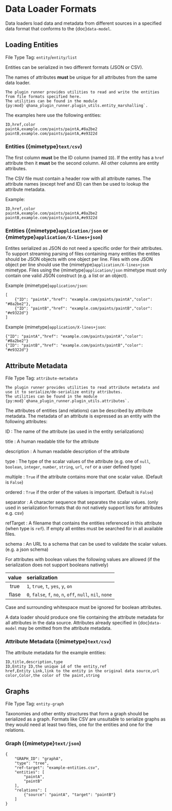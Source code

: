 # Data Loader Formats

Data loaders load data and metadata from different sources in a specified data format that conforms to the {doc}`data-model`.

## Loading Entities

File Type Tag: `entity`/`entity/list`

Entities can be serialized in two different formats (JSON or CSV).

The names of attributes **must** be unique for all attributes from the same data loader.

```{note}
The plugin runner provides utilities to read and write the entities from file formats specified here.
The utilities can be found in the module {py:mod}`qhana_plugin_runner.plugin_utils.entity_marshalling`.
```

The examples here use the following entities:

```{csv-table}
ID,href,color
paintA,example.com/paints/paintA,#8a2be2
paintB,example.com/paints/paintA,#e9322d
```

### Entities ({mimetype}`text/csv`)

The first column **must** be the ID column (named `ID`).
If the entity has a `href` attribute then it **must** be the second column.
All other columns are entity attributes.

The CSV file must contain a header row with all attribute names.
The attribute names (except href and ID) can then be used to lookup the attribute metadata.

Example:


```{code-block} text
ID,href,color
paintA,example.com/paints/paintA,#8a2be2
paintB,example.com/paints/paintA,#e9322d
```

### Entities ({mimetype}`application/json` or {mimetype}`application/X-lines+json`)

Entites serialized as JSON do not need a specific order for their attributes.
To support streaming parsing of files containing many entities the entites should be JSON objects with one object per line.
Files with one JSON object per line should use the {mimetype}`application/X-lines+json` mimetype.
Files using the {mimetype}`application/json` mimetype must only contain one valid JSON construct (e.g. a list or an object).

Example {mimetype}`application/json`:

```{code-block} json
[
    {"ID": "paintA","href": "example.com/paints/paintA","color": "#8a2be2"},
    {"ID": "paintB","href": "example.com/paints/paintB","color": "#e9322d"}
]
```

Example {mimetype}`application/X-lines+json`:

```{code-block} json
{"ID": "paintA","href": "example.com/paints/paintA","color": "#8a2be2"}
{"ID": "paintB","href": "example.com/paints/paintB","color": "#e9322d"}
```


## Attribute Metadata

File Type Tag: `attribute-metadata`

```{note}
The plugin runner provides utilities to read attribute metadata and use it to serialize/de-serialize entity attributes.
The utilities can be found in the module {py:mod}`qhana_plugin_runner.plugin_utils.attributes`.
```

The attributes of entities (and relations) can be described by attribute metadata.
The metadata of an attribute is expressed as an entity with the following attributes:

ID
:   The name of the attribute (as used in the entity serializations)

title
:   A human readable title for the attribute

description
:   A human readable description of the attribute

type
:   The type of the scalar values of the attribute (e.g. one of `null`, `boolean`, `integer`, `number`, `string`, `url`, `ref` or a user defined type)

multiple
:   `True` if the attribute contains more that one scalar value. (Default is `False`)

ordered
:   `True` if the order of the values is important. (Default is `False`)

separator
:   A character sequence that separates the scalar values. (only used in serialization formats that do not natively support lists for attributes e.g. csv)

refTarget
:   A filename that contains the entities referenced in this attribute (when type is `ref`). If empty all entites must be searched for in all available files.

schema
:   An URL to a schema that can be used to validate the scalar values. (e.g. a json schema)


For attributes with boolean values the following values are allowed (if the serialization does not support booleans natively)

| value | serialization                                              |
|:-----:|:-----------------------------------------------------------|
| true  | `1`, `true`, `t`, `yes`, `y`, `on`                         |
| flase | `0`, `false`, `f`, `no`, `n`, `off`, `null`, `nil`, `none` |

Case and surrounding whitespace must be ignored for boolean attributes.

A data loader should produce one file containing the attribute metadata for all attributes in the data source.
Attributes already specified in {doc}`data-model` may be omitted from the attribute metadata.


### Attribute Metadata ({mimetype}`text/csv`)

The attribute metadata for the example entities:

```{code-block} text
ID,title,description,type
ID,Entity ID,the unique id of the entity,ref
href,Entity Link,link to the entity in the original data source,url
color,Color,the color of the paint,string
```

## Graphs

File Type Tag: `entity-graph`

Taxonomies and other entity structures that form a graph should be serialized as a graph.
Formats like CSV are unsuitable to serialize graphs as they would need at least two files, one for the entities and one for the relations.

### Graph ({mimetype}`text/json`)

```{code-block} json
{
    "GRAPH_ID": "graphA",
    "type": "tree",
    "ref-target": "example-entities.csv",
    "entities": [
        "paintA",
        "paintB"
    ],
    "relations": [
        {"source": "paintA", "target": "paintB"}
    ]
}
```
